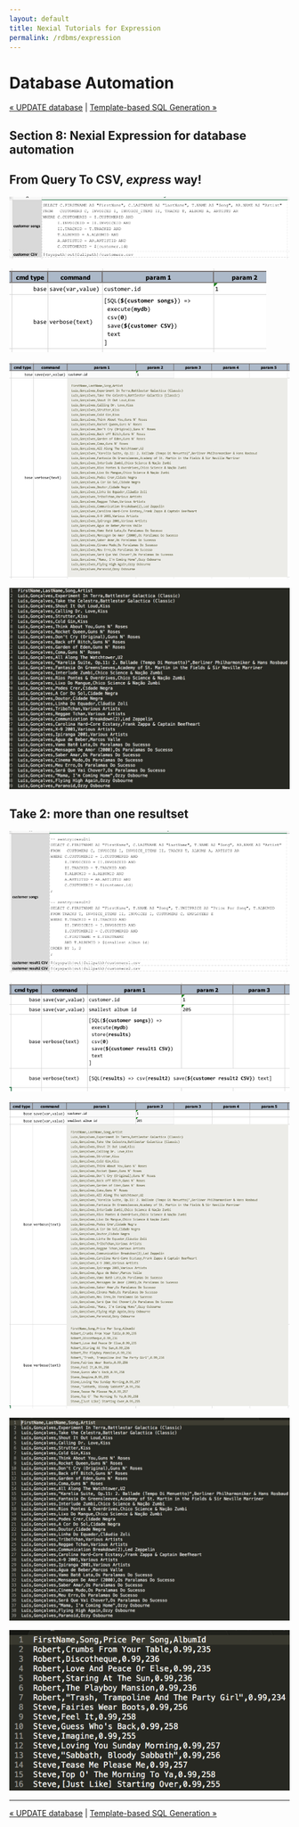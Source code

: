```yaml
---
layout: default
title: Nexial Tutorials for Expression
permalink: /rdbms/expression
---
```


# Database Automation
<div class="site-links site-links-header">
<a class="link-next" href="update.html">&laquo; UPDATE database</a> | 
<a class="link-next" href="template.html">Template-based SQL Generation &raquo;</a>
</div>


## Section 8: Nexial Expression for database automation

## From Query To CSV, _express_ way!

![express 1 data](image/rdbms-08-expression1.data.png)

![express 1 script](image/rdbms-08-expression1.script.png)

![express 1 output](image/rdbms-08-expression1.output.png)

![express 1 output file](image/rdbms-08-expression1.output2.png)


## Take 2: more than one resultset

![express 2 data](image/rdbms-08-expression2.data.png)

![express 2 script](image/rdbms-08-expression2.script.png)

![express 2 output](image/rdbms-08-expression2.output.png)

![express 2 output file 1](image/rdbms-08-expression2.output2.png)

![express 2 output file 2](image/rdbms-08-expression2.output3.png)



***

<div class="site-links site-links-header">
<a class="link-next" href="update.html">&laquo; UPDATE database</a> | 
<a class="link-next" href="template.html">Template-based SQL Generation &raquo;</a>
</div>
